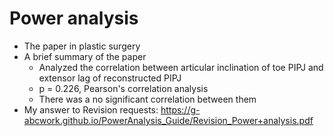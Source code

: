 # Power analysis
* The paper in plastic surgery
* A brief summary of the paper
  + Analyzed the correlation between articular inclination of toe PIPJ and extensor lag of reconstructed PIPJ
  + p = 0.226, Pearson's correlation analysis
  + There was a no significant correlation between them
* My answer to Revision requests: https://g-abcwork.github.io/PowerAnalysis_Guide/Revision_Power+analysis.pdf
